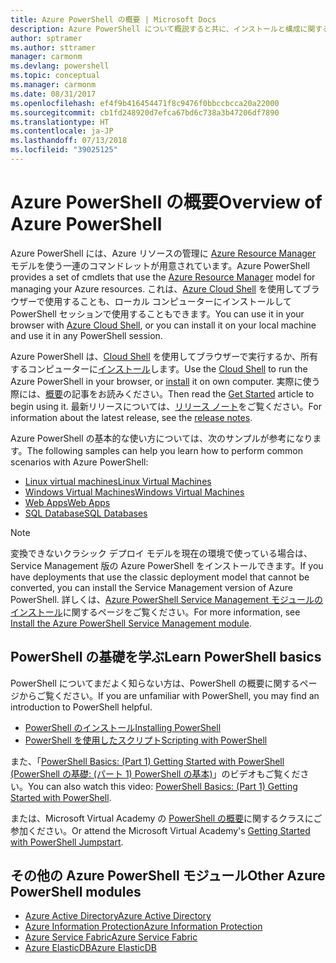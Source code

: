 ```yaml
---
title: Azure PowerShell の概要 | Microsoft Docs
description: Azure PowerShell について概説すると共に、インストールと構成に関するページへのリンクを紹介します。
author: sptramer
ms.author: sttramer
manager: carmonm
ms.devlang: powershell
ms.topic: conceptual
ms.manager: carmonm
ms.date: 08/31/2017
ms.openlocfilehash: ef4f9b416454471f8c9476f0bbccbcca20a22000
ms.sourcegitcommit: cb1fd248920d7efca67bd6c738a3b47206df7890
ms.translationtype: HT
ms.contentlocale: ja-JP
ms.lasthandoff: 07/13/2018
ms.locfileid: "39025125"
---
```

# <a name="overview-of-azure-powershell"></a><span data-ttu-id="8ccd1-103">Azure PowerShell の概要</span><span class="sxs-lookup"><span data-stu-id="8ccd1-103">Overview of Azure PowerShell</span></span>

<span data-ttu-id="8ccd1-104">Azure PowerShell には、Azure リソースの管理に [Azure Resource Manager](/azure/azure-resource-manager/resource-group-overview) モデルを使う一連のコマンドレットが用意されています。</span><span class="sxs-lookup"><span data-stu-id="8ccd1-104">Azure PowerShell provides a set of cmdlets that use the [Azure Resource Manager](/azure/azure-resource-manager/resource-group-overview) model for managing your Azure resources.</span></span> <span data-ttu-id="8ccd1-105">これは、[Azure Cloud Shell](/azure/cloud-shell/overview) を使用してブラウザーで使用することも、ローカル コンピューターにインストールして PowerShell セッションで使用することもできます。</span><span class="sxs-lookup"><span data-stu-id="8ccd1-105">You can use it in your browser with [Azure Cloud Shell](/azure/cloud-shell/overview), or you can install it on your local machine and use it in any PowerShell session.</span></span>

<span data-ttu-id="8ccd1-106">Azure PowerShell は、[Cloud Shell](/azure/cloud-shell/overview) を使用してブラウザーで実行するか、所有するコンピューターに[インストール](install-azurerm-ps.md)します。</span><span class="sxs-lookup"><span data-stu-id="8ccd1-106">Use the [Cloud Shell](/azure/cloud-shell/overview) to run the Azure PowerShell in your browser, or [install](install-azurerm-ps.md) it on own computer.</span></span> <span data-ttu-id="8ccd1-107">実際に使う際には、[概要](get-started-azureps.md)の記事をお読みください。</span><span class="sxs-lookup"><span data-stu-id="8ccd1-107">Then read the [Get Started](get-started-azureps.md) article to begin using it.</span></span> <span data-ttu-id="8ccd1-108">最新リリースについては、[リリース ノート](release-notes-azureps.md)をご覧ください。</span><span class="sxs-lookup"><span data-stu-id="8ccd1-108">For information about the latest release, see the [release notes](release-notes-azureps.md).</span></span>

<span data-ttu-id="8ccd1-109">Azure PowerShell の基本的な使い方については、次のサンプルが参考になります。</span><span class="sxs-lookup"><span data-stu-id="8ccd1-109">The following samples can help you learn how to perform common scenarios with Azure PowerShell:</span></span>

* [<span data-ttu-id="8ccd1-110">Linux virtual machines</span><span class="sxs-lookup"><span data-stu-id="8ccd1-110">Linux Virtual Machines</span></span>](/azure/virtual-machines/virtual-machines-linux-powershell-samples?toc=/powershell/azure/toc.json)
* [<span data-ttu-id="8ccd1-111">Windows Virtual Machines</span><span class="sxs-lookup"><span data-stu-id="8ccd1-111">Windows Virtual Machines</span></span>](/azure/virtual-machines/virtual-machines-windows-powershell-samples?toc=/powershell/azure/toc.json)
* [<span data-ttu-id="8ccd1-112">Web Apps</span><span class="sxs-lookup"><span data-stu-id="8ccd1-112">Web Apps</span></span>](/azure/app-service-web/app-service-powershell-samples?toc=/powershell/azure/toc.json)
* [<span data-ttu-id="8ccd1-113">SQL Database</span><span class="sxs-lookup"><span data-stu-id="8ccd1-113">SQL Databases</span></span>](/azure/sql-database/sql-database-powershell-samples?toc=/powershell/azure/toc.json)

> [!NOTE]
> <span data-ttu-id="8ccd1-114">変換できないクラシック デプロイ モデルを現在の環境で使っている場合は、Service Management 版の Azure PowerShell をインストールできます。</span><span class="sxs-lookup"><span data-stu-id="8ccd1-114">If you have deployments that use the classic deployment model that cannot be converted, you can install the Service Management version of Azure PowerShell.</span></span> <span data-ttu-id="8ccd1-115">詳しくは、[Azure PowerShell Service Management モジュールのインストール](/powershell/azure/servicemanagement/install-azure-ps)に関するページをご覧ください。</span><span class="sxs-lookup"><span data-stu-id="8ccd1-115">For more information, see [Install the Azure PowerShell Service Management module](/powershell/azure/servicemanagement/install-azure-ps).</span></span>

## <a name="learn-powershell-basics"></a><span data-ttu-id="8ccd1-116">PowerShell の基礎を学ぶ</span><span class="sxs-lookup"><span data-stu-id="8ccd1-116">Learn PowerShell basics</span></span>

<span data-ttu-id="8ccd1-117">PowerShell についてまだよく知らない方は、PowerShell の概要に関するページからご覧ください。</span><span class="sxs-lookup"><span data-stu-id="8ccd1-117">If you are unfamiliar with PowerShell, you may find an introduction to PowerShell helpful.</span></span>

* [<span data-ttu-id="8ccd1-118">PowerShell のインストール</span><span class="sxs-lookup"><span data-stu-id="8ccd1-118">Installing PowerShell</span></span>](/powershell/scripting/installing-windows-powershell)
* [<span data-ttu-id="8ccd1-119">PowerShell を使用したスクリプト</span><span class="sxs-lookup"><span data-stu-id="8ccd1-119">Scripting with PowerShell</span></span>](/powershell/scripting/scripting-with-windows-powershell)

<span data-ttu-id="8ccd1-120">また、「[PowerShell Basics: (Part 1) Getting Started with PowerShell (PowerShell の基礎: (パート 1) PowerShell の基本)](https://channel9.msdn.com/Blogs/Taste-of-Premier/PowerShellBasicsPart1)」のビデオもご覧ください。</span><span class="sxs-lookup"><span data-stu-id="8ccd1-120">You can also watch this video: [PowerShell Basics: (Part 1) Getting Started with PowerShell](https://channel9.msdn.com/Blogs/Taste-of-Premier/PowerShellBasicsPart1).</span></span>

<span data-ttu-id="8ccd1-121">または、Microsoft Virtual Academy の [PowerShell の概要](https://mva.microsoft.com/liveevents/powershell-jumpstart)に関するクラスにご参加ください。</span><span class="sxs-lookup"><span data-stu-id="8ccd1-121">Or attend the Microsoft Virtual Academy's [Getting Started with PowerShell Jumpstart](https://mva.microsoft.com/liveevents/powershell-jumpstart).</span></span>

## <a name="other-azure-powershell-modules"></a><span data-ttu-id="8ccd1-122">その他の Azure PowerShell モジュール</span><span class="sxs-lookup"><span data-stu-id="8ccd1-122">Other Azure PowerShell modules</span></span>

* [<span data-ttu-id="8ccd1-123">Azure Active Directory</span><span class="sxs-lookup"><span data-stu-id="8ccd1-123">Azure Active Directory</span></span>](/powershell/azure/active-directory/)
* [<span data-ttu-id="8ccd1-124">Azure Information Protection</span><span class="sxs-lookup"><span data-stu-id="8ccd1-124">Azure Information Protection</span></span>](/powershell/azure/aip/)
* [<span data-ttu-id="8ccd1-125">Azure Service Fabric</span><span class="sxs-lookup"><span data-stu-id="8ccd1-125">Azure Service Fabric</span></span>](/powershell/azure/service-fabric/)
* [<span data-ttu-id="8ccd1-126">Azure ElasticDB</span><span class="sxs-lookup"><span data-stu-id="8ccd1-126">Azure ElasticDB</span></span>](/powershell/azure/elasticdbjobs/)